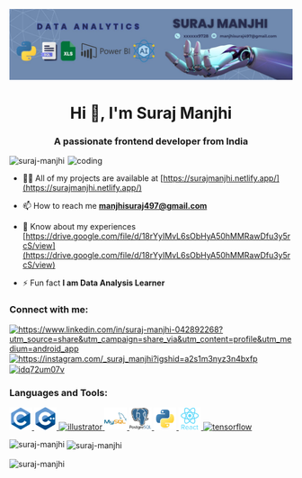 ![logo](https://github.com/Suraj-Manjhi/Suraj-Manjhi/blob/main/Blue%20Futuristic%20Technology%20Linkedln%20Banner%20(3).jpg)

<h1 align="center">Hi 👋, I'm Suraj Manjhi</h1>
<h3 align="center">A passionate frontend developer from India</h3>

<img align="right" alt="coding" width="400" src="https://user-images.githubusercontent.com/55389276/140866485-8fb1c876-9a8f-4d6a-98dc-08c4981eaf70.gif">

<p align="left"> <img src="https://komarev.com/ghpvc/?username=suraj-manjhi&label=Profile%20views&color=0e75b6&style=flat" alt="suraj-manjhi" /> </p>

- 👨‍💻 All of my projects are available at [https://surajmanjhi.netlify.app/](https://surajmanjhi.netlify.app/)

- 📫 How to reach me **manjhisuraj497@gmail.com**

- 📄 Know about my experiences [https://drive.google.com/file/d/18rYyIMvL6sObHyA50hMMRawDfu3y5rcS/view](https://drive.google.com/file/d/18rYyIMvL6sObHyA50hMMRawDfu3y5rcS/view)

- ⚡ Fun fact **I am Data Analysis Learner**

<h3 align="left">Connect with me:</h3>
<p align="left">
<a href="https://linkedin.com/in/https://www.linkedin.com/in/suraj-manjhi-042892268?utm_source=share&utm_campaign=share_via&utm_content=profile&utm_medium=android_app" target="blank"><img align="center" src="https://raw.githubusercontent.com/rahuldkjain/github-profile-readme-generator/master/src/images/icons/Social/linked-in-alt.svg" alt="https://www.linkedin.com/in/suraj-manjhi-042892268?utm_source=share&utm_campaign=share_via&utm_content=profile&utm_medium=android_app" height="30" width="40" /></a>
<a href="https://instagram.com/https://instagram.com/_suraj_manjhi?igshid=a2s1m3nyz3n4bxfp" target="blank"><img align="center" src="https://raw.githubusercontent.com/rahuldkjain/github-profile-readme-generator/master/src/images/icons/Social/instagram.svg" alt="https://instagram.com/_suraj_manjhi?igshid=a2s1m3nyz3n4bxfp" height="30" width="40" /></a>
<a href="https://www.leetcode.com/idq72um07v" target="blank"><img align="center" src="https://raw.githubusercontent.com/rahuldkjain/github-profile-readme-generator/master/src/images/icons/Social/leet-code.svg" alt="idq72um07v" height="30" width="40" /></a>
</p>

<h3 align="left">Languages and Tools:</h3>
<p align="left"> <a href="https://www.cprogramming.com/" target="_blank" rel="noreferrer"> <img src="https://raw.githubusercontent.com/devicons/devicon/master/icons/c/c-original.svg" alt="c" width="40" height="40"/> </a> <a href="https://www.w3schools.com/cpp/" target="_blank" rel="noreferrer"> <img src="https://raw.githubusercontent.com/devicons/devicon/master/icons/cplusplus/cplusplus-original.svg" alt="cplusplus" width="40" height="40"/> </a> <a href="https://www.adobe.com/in/products/illustrator.html" target="_blank" rel="noreferrer"> <img src="https://www.vectorlogo.zone/logos/adobe_illustrator/adobe_illustrator-icon.svg" alt="illustrator" width="40" height="40"/> </a> <a href="https://www.mysql.com/" target="_blank" rel="noreferrer"> <img src="https://raw.githubusercontent.com/devicons/devicon/master/icons/mysql/mysql-original-wordmark.svg" alt="mysql" width="40" height="40"/> </a> <a href="https://www.postgresql.org" target="_blank" rel="noreferrer"> <img src="https://raw.githubusercontent.com/devicons/devicon/master/icons/postgresql/postgresql-original-wordmark.svg" alt="postgresql" width="40" height="40"/> </a> <a href="https://www.python.org" target="_blank" rel="noreferrer"> <img src="https://raw.githubusercontent.com/devicons/devicon/master/icons/python/python-original.svg" alt="python" width="40" height="40"/> </a> <a href="https://reactjs.org/" target="_blank" rel="noreferrer"> <img src="https://raw.githubusercontent.com/devicons/devicon/master/icons/react/react-original-wordmark.svg" alt="react" width="40" height="40"/> </a> <a href="https://www.tensorflow.org" target="_blank" rel="noreferrer"> <img src="https://www.vectorlogo.zone/logos/tensorflow/tensorflow-icon.svg" alt="tensorflow" width="40" height="40"/> </a> </p>

<p><img align="left" src="https://github-readme-stats.vercel.app/api/top-langs?username=suraj-manjhi&show_icons=true&locale=en&layout=compact" alt="suraj-manjhi" /></p>

<p>&nbsp;<img align="center" src="https://github-readme-stats.vercel.app/api?username=suraj-manjhi&show_icons=true&locale=en" alt="suraj-manjhi" /></p>

<p><img align="center" src="https://github-readme-streak-stats.herokuapp.com/?user=suraj-manjhi&" alt="suraj-manjhi" /></p>
